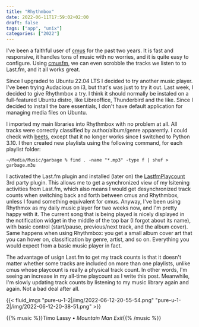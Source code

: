 ```yaml
---
title: "Rhythmbox"
date: 2022-06-11T17:59:02+02:00
draft: false
tags: ["app", "unix"]
categories: ["2022"]
---
```


I've been a faithful user of [cmus] for the past two years. It is fast and responsive, it handles tons of music with no worries, and it is quite easy to configure. Using [cmusfm], we can even scrobble the tracks we listen to to Last.fm, and it all works great.

Since I upgraded to Ubuntu 22.04 LTS I decided to try another music player. I've been trying Audacious on i3, but that's was just to try it out. Last week, I decided to give Rhythmbox a try. I think it should normally be instaled on a full-featured Ubuntu distro, like Libreoffice, Thunderbird and the like. Since I decided to install the bare essentials, I don't have default application for managing media files on Ubuntu.

I imported my main libraries into Rhythmbox with no problem at all. All tracks were correctly classified by author/album/genre apparently. I could check with [beets], except that it no longer works since I switched to Python 3.10. I then created new playlists using the following command, for each playlist folder:

```shell
~/Media/Music/garbage % find . -name "*.mp3" -type f | shuf > garbage.m3u
```

I activated the Last.fm plugin and installed (later on) the [LastfmPlaycount] 3rd party plugin. This allows me to get a synchronized view of my lsitening activities from Last.fm, which also means I would get desynchronized track counts when switching back and forth between cmus and Rhythmbox, unless I found something equivalent for cmus. Anyway, I've been using Rhythmox as my daily music player for two weeks now, and I'm pretty happy with it. The current song that is being played is nicely displayed in the notification widget in the middle of the top bar (I forgot about its name), with basic control (start/pause, previous/next track, and the album cover). Same happens when using Rhythmbox: you get a small album cover art that you can hover on, classification by genre, artist, and so on. Everything you would expect from a basic music player in fact.

The advantage of usign Last.fm to get my track counts is that it doesn't matter whether some tracks are included on more than one playlists, unlike cmus whose playcount is really a physical track count. In other words, I'm seeing an increase in my all-time playcount as I write this post. Meanwhile, I'm slowly updating track counts by listening to my music library again and again. Not a bad deal after all.

{{< fluid_imgs
"pure-u-1-2|/img/2022-06-12-20-55-54.png"
"pure-u-1-2|/img/2022-06-12-20-38-51.png" >}}

{{% music %}}Timo Lassy • _Mountain Man Exit_{{% /music %}}

[cmus]: https://cmus.github.io/
[cmusfm]: https://github.com/Arkq/cmusfm
[beets]: https://beets.readthedocs.io/en/stable/
[lastfmplaycount]: https://github.com/BramBonne/LastfmPlaycount
